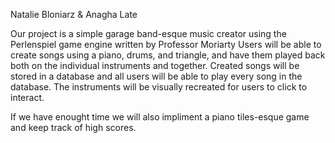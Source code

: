 Natalie Bloniarz & Anagha Late

Our project is a simple garage band-esque music creator using the Perlenspiel game engine written by Professor Moriarty
Users will be able to create songs using a piano, drums, and triangle, and have them played back both on the individual instruments and together.
Created songs will be stored in a database and all users will be able to play every song in the database.
The instruments will be visually recreated for users to click to interact.

If we have enought time we will also impliment a piano tiles-esque game and keep track of high scores.
